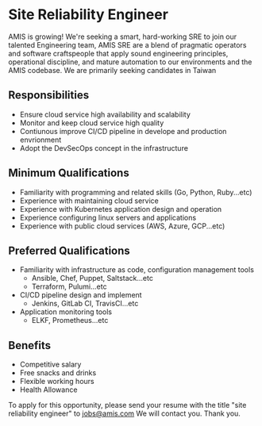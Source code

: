 # Site Reliability Engineer

AMIS is growing! We're seeking a smart, hard-working SRE to join our talented Engineering team, AMIS SRE are a blend of pragmatic operators and software craftspeople that apply sound engineering principles, operational discipline, and mature automation to our environments and the AMIS codebase. We are primarily seeking candidates in Taiwan

## Responsibilities
* Ensure cloud service high availability and scalability
* Monitor and keep cloud service high quality
* Contiunous improve CI/CD pipeline in develope and production envrionment
* Adopt the DevSecOps concept in the infrastructure

## Minimum Qualifications
* Familiarity with programming and related skills (Go, Python, Ruby...etc)
* Experience with maintaining cloud service
* Experience with Kubernetes application design and operation
* Experience configuring linux servers and applications
* Experience with public cloud services (AWS, Azure, GCP...etc)

## Preferred Qualifications
* Familiarity with infrastructure as code, configuration management tools
    * Ansible, Chef, Puppet, Saltstack...etc
    * Terraform, Pulumi...etc
* CI/CD pipeline design and implement
    * Jenkins, GitLab CI, TravisCI...etc
* Application monitoring tools
    * ELKF, Prometheus...etc

## Benefits
* Competitive salary
* Free snacks and drinks
* Flexible working hours
* Health Allowance

To apply for this opportunity, please send your resume with the title "site reliability engineer" to jobs@amis.com
We will contact you. Thank you.
